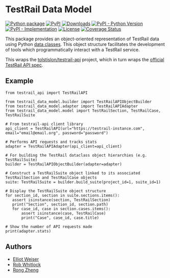 TestRail Data Model
===================

[![Python package][gh-action-python-package-badge]][gh-action-python-package]
[![PyPI][pypi-latest-release-badge]][pypi]
[![Downloads][pepy-downloads-badge]][pepy-downloads-link]
[![PyPI - Python Version][pypi-python-versions-badge]][pypi]
[![PyPI - Implementation][pypi-implementations-badge]][pypi]
[![License][license-badge]][license-link]
[![Coverage Status][coveralls-badge]][coveralls-link]

This package provides an object-oriented representation of TestRail data using
Python [data classes][python-dataclasses]. This object structure facilitates the development
of tools which programmatically interact with a TestRail service.

This wraps the [tolstislon/testrail-api][tolstislon-testrail-api] project, which in turn wraps the
[official TestRail API spec][gurock-testrail-api-documentation].

Example
-------

```python3
from testrail_api import TestRailAPI

from testrail_data_model.builder import TestRailAPIObjectBuilder
from testrail_data_model.adapter import TestRailAPIAdapter
from testrail_data_model.model import TestRailSection, TestRailCase, TestRailSuite

# From testrail-api client library
api_client = TestRailAPI(url="https://testrail-instance.com", email="email@email.org", password="password")

# Performs API requests and tracks stats
adapter = TestRailAPIAdapter(api_client=api_client)

# For building the TestRail dataclass object hierarchies (e.g. TestRailSuite)
builder = TestRailAPIObjectBuilder(adapter=adapter)

# Construct a TestRailSuite object linked to its associated TestRailSection and TestRailCase objects
suite: TestRailSuite = builder.build_suite(project_id=1, suite_id=1)

# Display the TestRailSuite object structure
for section_id, section in suite.sections.items():
   assert isinstance(section, TestRailSection)
   print("Section", section_id, section.path)
   for case_id, case in section.cases.items():
       assert isinstance(case, TestRailCase)
       print("Case", case_id, case.title)

# Show the number of API requests made
print(adapter.stats)
```

Authors
-------
* [Elliot Weiser](https://github.com/elliotweiser)
* [Rob Whitlock](https://github.com/robwhitlock666)
* [Rong Zheng](https://github.com/rzheng7)

[coveralls-badge]: https://coveralls.io/repos/github/PandoraMedia/testrail-data-model/badge.svg
[coveralls-link]: https://coveralls.io/github/PandoraMedia/testrail-data-model
[gh-action-python-package]: https://github.com/PandoraMedia/testrail-data-model/actions/workflows/python-package.yml
[gh-action-python-package-badge]: https://github.com/PandoraMedia/testrail-data-model/actions/workflows/python-package.yml/badge.svg
[gurock-testrail-api-documentation]: https://www.gurock.com/testrail/docs/api/
[license-badge]: https://img.shields.io/badge/License-Apache_2.0-blue.svg
[license-link]: https://raw.githubusercontent.com/PandoraMedia/testrail-data-model/master/LICENSE
[pepy-downloads-badge]: https://static.pepy.tech/personalized-badge/testrail-data-model?period=total&units=international_system&left_color=gray&right_color=blue&left_text=Downloads
[pepy-downloads-link]: https://pepy.tech/project/testrail-data-model
[pypi]: https://pypi.org/project/testrail-data-model/
[pypi-latest-release-badge]: https://img.shields.io/pypi/v/testrail-data-model?color=blue&label=pypi&logo=version
[pypi-implementations-badge]: https://img.shields.io/pypi/implementation/testrail-data-model
[pypi-python-versions-badge]: https://img.shields.io/pypi/pyversions/testrail-data-model.svg
[python-dataclasses]: https://docs.python.org/3/library/dataclasses.html
[tolstislon-testrail-api]: https://github.com/tolstislon/testrail-api